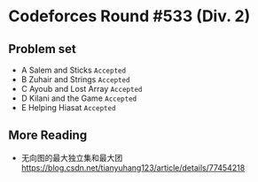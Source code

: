 Codeforces Round #533 (Div. 2)
==============================
Problem set
-----------
* A	Salem and Sticks `Accepted` <br> 
* B	Zuhair and Strings `Accepted` <br> 
* C	Ayoub and Lost Array `Accepted` <br> 
* D	Kilani and the Game `Accepted` <br> 
* E	Helping Hiasat `Accepted` <br> 

More Reading
------------
* 无向图的最大独立集和最大团 https://blog.csdn.net/tianyuhang123/article/details/77454218

